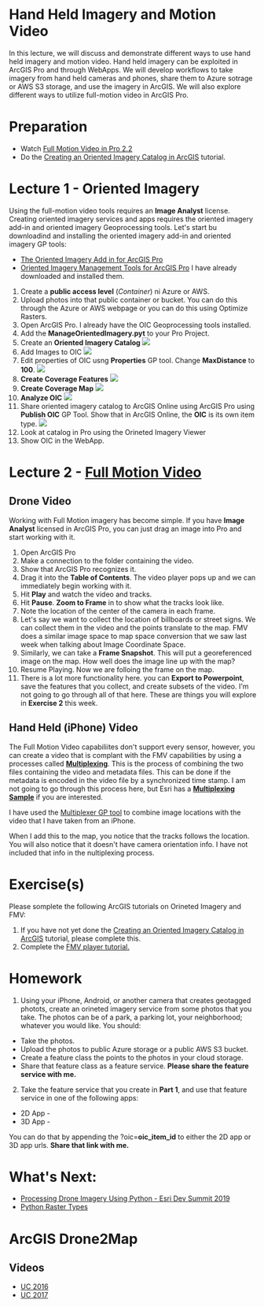 # Hand Held Imagery and Motion Video
In this lecture, we will discuss and demonstrate different ways to use hand held imagery and motion video. Hand held imagery can be exploited in ArcGIS Pro and through WebApps. We will develop workflows to take imagery from hand held cameras and phones, share them to Azure sotrage or AWS S3 storage, and use the imagery in ArcGIS. We will also explore different ways to utilize full-motion video in ArcGIS Pro.

# Preparation
- Watch [Full Motion Video in Pro 2.2](https://www.esri.com/videos/watch?videoid=rGFZT9yWzRM&title=full-motion-video-in-arcgis-pro-2-2)
- Do the [Creating an Oriented Imagery Catalog in ArcGIS](https://doc.arcgis.com/en/imagery/workflows/tutorials/creating-an-oriented-imagery-catalog.htm) tutorial.

# Lecture 1 - Oriented Imagery
Using the full-motion video tools requires an **Image Analyst** license. Creating oriented imagery services and apps requires the oriented imagery add-in and oriented imagery Geoprocessing tools. Let's start bu downloadind and installing the oriented imagery add-in and oriented imagery GP tools:
  - [The Oriented Imagery Add in for ArcGIS Pro](https://www.arcgis.com/home/item.html?id=19b5028e59c141239d0a262117639f81)
  - [Oriented Imagery Management Tools for ArcGIS Pro](https://www.arcgis.com/home/item.html?id=36ee0bbedca64a5a8b68d7c69ab51728)
I have already downloaded and installed them.
1. Create a **public access level** (*Container*) ni Azure or AWS.
2. Upload photos into that public container or bucket. You can do this through the Azure or AWS webpage or you can do this using Optimize Rasters.
3. Open ArcGIS Pro. I already have the OIC Geoprocessing tools installed.
4. Add the **ManageOrientedImagery.pyt** to your Pro Project.
5. Create an **Oriented Imagery Catalog**
![](https://github.com/gbrunner/developing-with-imagery/blob/master/Week%2012/CreateOIC.png?raw=true)
6. Add Images to OIC
![](https://github.com/gbrunner/developing-with-imagery/blob/master/Week%2012/AddImagesToOIC.png?raw=true)
7. Edit properties of OIC usng **Properties** GP tool. Change **MaxDistance** to **100**.
![](https://github.com/gbrunner/developing-with-imagery/blob/master/Week%2012/Properties.png?raw=true)
8. **Create Coverage Features**
![](https://github.com/gbrunner/developing-with-imagery/blob/master/Week%2012/CreateCoverageFeatures.png?raw=true)
9. **Create Coverage Map**
![](https://github.com/gbrunner/developing-with-imagery/blob/master/Week%2012/CreateCoverageMap.png?raw=true)
10. **Analyze OIC**
![](https://github.com/gbrunner/developing-with-imagery/blob/master/Week%2012/AnalyzeOIC.png?raw=true)
11. Share oriented imagery catalog to ArcGIS Online using ArcGIS Pro using **Publish OIC** GP Tool. Show that in ArcGIS Online, the **OIC** is its own item type.
![](https://github.com/gbrunner/developing-with-imagery/blob/master/Week%2012/PublishOIC.png?raw=true)
12. Look at catalog in Pro using the Orineted Imagery Viewer
13. Show OIC in the WebApp.

# Lecture 2 - [Full Motion Video](https://pro.arcgis.com/en/pro-app/help/analysis/image-analyst/introduction-to-full-motion-video-in-arcgis-pro.htm)
## Drone Video
Working with Full Motion imagery has become simple. If you have **Image Analyst** licensed in ArcGIS Pro, you can just drag an image into Pro and start working with it. 

1. Open ArcGIS Pro
2. Make a connection to the folder containing the video.
3. Show that ArcGIS Pro recognizes it.
4. Drag it into the **Table of Contents**. The video player pops up and we can immediately begin working with it.
5. Hit **Play** and watch the video and tracks.
6. Hit **Pause**. **Zoom to Frame** in to show what the tracks look like.
7. Note the location of the center of the camera in each frame.
8. Let's say we want to collect the location of billboards or street signs. We can collect them in the video and the points translate to the map. FMV does a similar image space to map space conversion that we saw last week when talking about Image Coordinate Space.
9. Similarly, we can take a **Frame Snapshot**. This will put a georeferenced image on the map. How well does the image line up with the map?
10. Resume Playing. Now we are folloing the frame on the map.
11. There is a lot more functionality here. you can **Export to Powerpoint**, save the features that you collect, and create subsets of the video. I'm not going to go through all of that here. These are things you will explore in **Exercise 2** this week.

## Hand Held (iPhone) Video
The Full Motion Video capabiliites don't support every sensor, however, you can create a video that is complant with the FMV capabilities by using a processes called [**Multiplexing**](https://pro.arcgis.com/en/pro-app/tool-reference/image-analyst/video-multiplexer.htm). This is the process of combining the two files containing the video and metadata files. This can be done if the metadata is encoded in the video file by a synchronized time stamp. I am not going to go through this process here, but Esri has a [**Multiplexing Sample**](https://ps-dbs.maps.arcgis.com/home/item.html?id=6991aa3f29d64b838fb0e38b5cdb89ad) if you are interested.

I have used the [Multiplexer GP tool]() to combine image locations with the video that I have taken from an iPhone.  

When I add this to the map, you notice that the tracks follows the location. You will also notice that it doesn't have camera orientation info. I have not included that info in the nultiplexing process.


# Exercise(s)
Please somplete the following ArcGIS tutorials on Orineted Imagery and FMV:
  1. If you have not yet done the [Creating an Oriented Imagery Catalog in ArcGIS](https://doc.arcgis.com/en/imagery/workflows/tutorials/creating-an-oriented-imagery-catalog.htm) tutorial, please complete this.
  2. Complete the [FMV player tutorial.](https://doc.arcgis.com/en/imagery/workflows/tutorials/fmv-video-player-tutorial.htm)

# Homework
1. Using your iPhone, Android, or another camera that creates geotagged photots, create an orineted imagery service from some photos that you take. The photos can be of a park, a parking lot, your neighborhood; whatever you would like. You should:
  - Take the photos.
  - Upload the photos to public Azure storage or a public AWS S3 bucket.
  - Create a feature class the points to the photos in your cloud storage.
  - Share that feature class as a feature service.
**Please share the feature service with me.**
2. Take the feature service that you create in **Part 1**, and use that feature service in one of the following apps:
  - 2D App - 
  - 3D App - 
  
You can do that by appending the ?oic=**oic_item_id** to either the 2D app or 3D app urls.
**Share that link with me.**  
  
# What's Next:
- [Processing Drone Imagery Using Python - Esri Dev Summit 2019](https://www.esri.com/videos/watch?videoid=WZZG4qIj5jQ&title=Processing%20Drone%20Imagery%20using%20the%20ArcGIS%20API%20for%20Python)
- [Python Raster Types]()

# ArcGIS Drone2Map
## Videos
- [UC 2016](https://www.esri.com/videos/watch?videoid=63qAQJZGab8)
- [UC 2017](https://www.youtube.com/watch?v=T1qGsSTA_N0)
